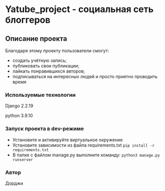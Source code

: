 # Yatube_project - социальная сеть блоггеров

## Описание проекта

Благодаря этому проекту пользователи смогут: 
* создать учётную запись;
* публиковать свои публикации;
* лайкать понравившихся авторов;
* подписываться на интересных людей и просто приятно проводить время

### Используемые технологии

Django 2.2.19

python 3.9.10 

### Запуск проекта в dev-режиме
- Установите и активируйте виртуальное окружение 
- Установите зависимости из файла requirements.txt 
``` pip install -r requirements.txt ```
 - В папке с файлом manage.py выполните команду: 
 ``` python3 manage.py runserver ``` 
 
 ### Автор
 
 Дорджи
